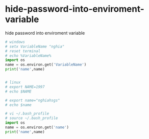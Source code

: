 # hide-password-into-enviroment-variable
hide password into enviroment variable


```python
# windows
# setx VariableName "nghia"
# reset terminal
# echo %VariableName%
import os
name = os.environ.get('VariableName')
print('name',name)


# linux
# export NAME=1997
# echo $NAME

# export name="nghiahsgs"
# echo $name

# vi ~/.bash_profile
# source ~/.bash_profile
import os
name = os.environ.get('name')
print('name',name)
```
